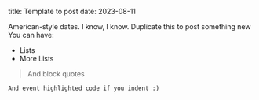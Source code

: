 title: Template to post
date: 2023-08-11

American-style dates. I know, I know.
Duplicate this to post something new
You can have:
* Lists
* More Lists

> And block quotes

    And event highlighted code if you indent :)
